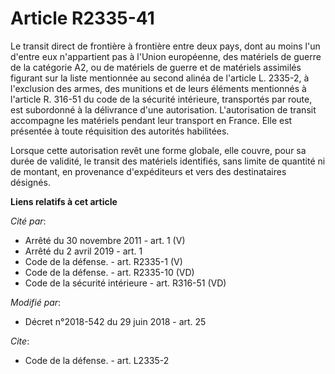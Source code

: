 # Article R2335-41

Le transit direct de frontière à frontière entre deux pays, dont au moins l'un d'entre eux n'appartient pas à l'Union
européenne, des matériels de guerre de la catégorie A2, ou de matériels de guerre et de matériels assimilés figurant sur la
liste mentionnée au second alinéa de l'article L. 2335-2, à l'exclusion des armes, des munitions et de leurs éléments
mentionnés à l'article R. 316-51 du code de la sécurité intérieure, transportés par route, est subordonné à la délivrance
d'une autorisation. L'autorisation de transit accompagne les matériels pendant leur transport en France. Elle est présentée à
toute réquisition des autorités habilitées.

Lorsque cette autorisation revêt une forme globale, elle couvre, pour sa durée de validité, le transit des matériels
identifiés, sans limite de quantité ni de montant, en provenance d'expéditeurs et vers des destinataires désignés.

**Liens relatifs à cet article**

_Cité par_:

  - Arrêté du 30 novembre 2011 - art. 1 (V)
  - Arrêté du 2 avril 2019 - art. 1
  - Code de la défense. - art. R2335-1 (V)
  - Code de la défense. - art. R2335-10 (VD)
  - Code de la sécurité intérieure - art. R316-51 (VD)

_Modifié par_:

  - Décret n°2018-542 du 29 juin 2018 - art. 25

_Cite_:

  - Code de la défense. - art. L2335-2
